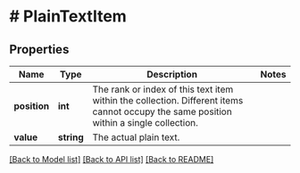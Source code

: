 # # PlainTextItem

## Properties

Name | Type | Description | Notes
------------ | ------------- | ------------- | -------------
**position** | **int** | The rank or index of this text item within the collection. Different items cannot occupy the same position within a single collection. |
**value** | **string** | The actual plain text. |

[[Back to Model list]](../../README.md#models) [[Back to API list]](../../README.md#endpoints) [[Back to README]](../../README.md)
